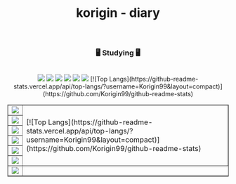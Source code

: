 <div align=center>
  
# korigin - diary

### 

<br>

### 🖥️ Studying 🖥️
<br>


<img src="https://img.shields.io/badge/Python-3766AB?style=flat-square&logo=Python&logoColor=white"/>
<img src="https://img.shields.io/badge/C-A8B9CC?style=flat-square&logo=C&logoColor=white"/>
<img src="https://img.shields.io/badge/HTML5-E34F26?style=flat-square&logo=html5&logoColor=white"/>
<img src="https://img.shields.io/badge/css-1572B6?style=flat-square&logo=css3&logoColor=white"/>
<img src="https://img.shields.io/badge/JavaScript-7DF1E?style=flat-square&logo=JavaScript&logoColor=white"/>
<img src="https://img.shields.io/badge/JAVA-7DF1E?style=flat-square&logo=JAVA&logoColor=white"/>
[![Top Langs](https://github-readme-stats.vercel.app/api/top-langs/?username=Korigin99&layout=compact)](https://github.com/Korigin99/github-readme-stats)
  
<table border=none>
  <tr>
    <td><img src="https://img.shields.io/badge/Python-3766AB?style=flat-square&logo=Python&logoColor=white"/></th>
    <td rowspan=6> [![Top Langs](https://github-readme-stats.vercel.app/api/top-langs/?username=Korigin99&layout=compact)](https://github.com/Korigin99/github-readme-stats) </td>
  </tr>
  <tr>
    <td><img src="https://img.shields.io/badge/C-A8B9CC?style=flat-square&logo=C&logoColor=white"/></td>
  </tr>
  <tr>
    <td><img src="https://img.shields.io/badge/HTML5-E34F26?style=flat-square&logo=html5&logoColor=white"/></td>
  </tr>
  <tr>
    <td><img src="https://img.shields.io/badge/HTML5-E34F26?style=flat-square&logo=html5&logoColor=white"/></td>
  </tr>
  <tr>
    <td><img src="https://img.shields.io/badge/css-1572B6?style=flat-square&logo=css3&logoColor=white"/></td>
  </tr>
  <tr>
    <td><img src="https://img.shields.io/badge/JavaScript-7DF1E?style=flat-square&logo=JavaScript&logoColor=white"/></td>
  </tr>
  <tr>
    <td><img src="https://img.shields.io/badge/JAVA-7DF1E?style=flat-square&logo=JAVA&logoColor=white"/></td>
  </tr>
</table>

  
  
</div>
